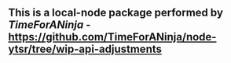 ## This is a local-node package performed by *TimeForANinja* - https://github.com/TimeForANinja/node-ytsr/tree/wip-api-adjustments